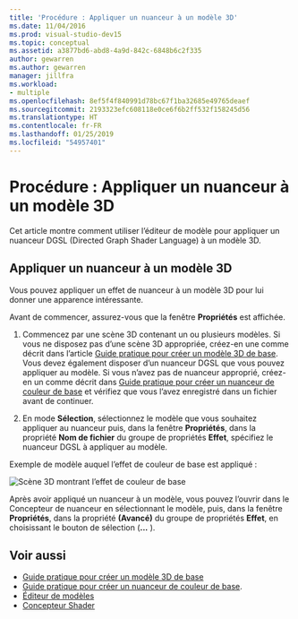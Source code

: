 ```yaml
---
title: 'Procédure : Appliquer un nuanceur à un modèle 3D'
ms.date: 11/04/2016
ms.prod: visual-studio-dev15
ms.topic: conceptual
ms.assetid: a3877bd6-abd8-4a9d-842c-6848b6c2f335
author: gewarren
ms.author: gewarren
manager: jillfra
ms.workload:
- multiple
ms.openlocfilehash: 8ef5f4f840991d78bc67f1ba32685e49765deaef
ms.sourcegitcommit: 2193323efc608118e0ce6f6b2ff532f158245d56
ms.translationtype: HT
ms.contentlocale: fr-FR
ms.lasthandoff: 01/25/2019
ms.locfileid: "54957401"
---
```

# <a name="how-to-apply-a-shader-to-a-3d-model"></a>Procédure : Appliquer un nuanceur à un modèle 3D

Cet article montre comment utiliser l’éditeur de modèle pour appliquer un nuanceur DGSL (Directed Graph Shader Language) à un modèle 3D.

## <a name="apply-a-shader-to-a-3d-model"></a>Appliquer un nuanceur à un modèle 3D

Vous pouvez appliquer un effet de nuanceur à un modèle 3D pour lui donner une apparence intéressante.

Avant de commencer, assurez-vous que la fenêtre **Propriétés** est affichée.

1. Commencez par une scène 3D contenant un ou plusieurs modèles. Si vous ne disposez pas d’une scène 3D appropriée, créez-en une comme décrit dans l’article [Guide pratique pour créer un modèle 3D de base](../designers/how-to-create-a-basic-3-d-model.md). Vous devez également disposer d’un nuanceur DGSL que vous pouvez appliquer au modèle. Si vous n’avez pas de nuanceur approprié, créez-en un comme décrit dans [Guide pratique pour créer un nuanceur de couleur de base](../designers/how-to-create-a-basic-color-shader.md) et vérifiez que vous l’avez enregistré dans un fichier avant de continuer.

2. En mode **Sélection**, sélectionnez le modèle que vous souhaitez appliquer au nuanceur puis, dans la fenêtre **Propriétés**, dans la propriété **Nom de fichier** du groupe de propriétés **Effet**, spécifiez le nuanceur DGSL à appliquer au modèle.

Exemple de modèle auquel l’effet de couleur de base est appliqué :

![Scène 3D montrant l’effet de couleur de base](../designers/media/digit-3d-model-effect.png)

Après avoir appliqué un nuanceur à un modèle, vous pouvez l’ouvrir dans le Concepteur de nuanceur en sélectionnant le modèle, puis, dans la fenêtre **Propriétés**, dans la propriété **(Avancé)** du groupe de propriétés **Effet**, en choisissant le bouton de sélection (**...** ).

## <a name="see-also"></a>Voir aussi

- [Guide pratique pour créer un modèle 3D de base](../designers/how-to-create-a-basic-3-d-model.md)
- [Guide pratique pour créer un nuanceur de couleur de base](../designers/how-to-create-a-basic-color-shader.md).
- [Éditeur de modèles](../designers/model-editor.md)
- [Concepteur Shader](../designers/shader-designer.md)